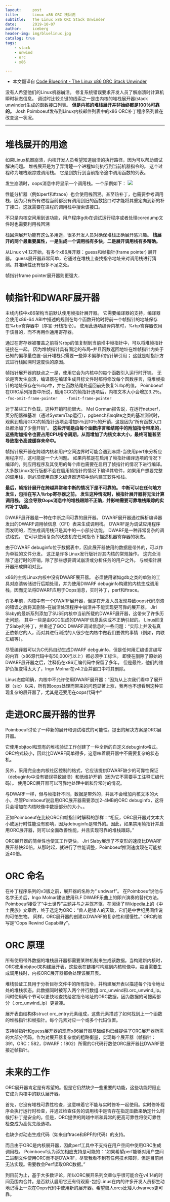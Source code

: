 ```yaml
---
layout:     post
title:      Linux x86 ORC 栈回溯
subtitle:   The Linux x86 ORC Stack Unwinder
date:       2019-10-07
author:     iceberg
header-img: img/bluelinux.jpg
catalog: true
tags:
    - stack
    - unwind
    - orc
    - x86

---
```

* 本文翻译自 [Code Blueprint - The Linux x86 ORC Stack Unwinder](https://www.codeblueprint.co.uk/2017/07/31/the-orc-unwinder.html)

没有人希望他们的Linux机器崩溃。 修复系统错误要求开发人员了解崩溃时计算机瞬时状态信息。 调试时比较关键的线索之一是由内核的堆栈展开器(stack unwinder)生成的函数接口列表。 **但是内核的堆栈展开并非始终都是100％可靠的。** Josh Poimboeuf发布到Linux内核邮件列表中的x86 ORC补丁程序系列旨在改变这一状况。

---
# 堆栈展开的用途
如果Linux机器崩溃，内核开发人员希望知道崩溃的执行路径，因为可以帮助调试解决问题。 堆栈展开是为了弄清楚一个进程如何执行到当前机器指令的。 这个过程称为堆栈跟踪或调用栈。 它是到执行到当前指令途中调用函数的列表。

发生崩溃时，oops消息中将显示一个调用栈。一个示例如下：
![](https://github.com/l3b2w1/l3b2w1.github.io/tree/master/img/2-orc-oops.jpeg)


性能分析器（例如perf和ftrace）也会使用栈回溯。甚至热补丁，也需要参考调用栈，因为只有所有进程当前都没有调用到旧的函数接口时才能将其重定向到新的补丁接口。这就需要在进程的调用栈中搜索该接口。

不只是内核空间用到该功能，用户程序gdb在调试运行程序或者处理coredump文件时也需要利用栈回溯

栈回溯展开功能有这么多用途，很多开发人员对确保堆栈正确展开感兴趣。
**栈展开的两个最重要属性，一是生成一个调用栈有多快，二是展开调用栈有多精确。**

从Linux v4.12开始，有多个x86展开器：guess和帧指针(frame pointer) 展开器。
guess展开器非常简单，它通过在堆栈上查找指令地址来对调用栈进行猜测。其准确性还有很多不足之处。


帧指针frame pointer展开器则更强大．

# 帧指针和DWARF展开器
主线内核中x86架构当前默认使用帧指针展开器。 它需要编译器的支持，编译器会使用x86-64 ABI中描述的规则在每个函数开始时将前一个帧指针的地址保存在%rbp寄存器中（序言-开栈指令）。 使用此选项编译内核时，%rbp寄存器仅用于该目的，而不再用作通用寄存器。

通过在寄存器被覆盖之前将%rbp的值复制到当前堆中帧指针中，可以将堆帧指针链接在一起。 因为堆帧指针具有固定的布局–并且函数返回地址在堆帧指针内处于已知的偏移量位置–展开堆栈只需要一些算术偏移和指针解引用； 这就是帧指针方式进行栈回溯时速度快的原因。

帧指针展开器的缺点之一是，使用它会为内核中的每个函数引入运行时开销。 无论是否发生崩溃，编译器在编译生成目标文件时都将修改每个函数序言，将堆帧指针的地址保存在％rbp中，并在函数结尾处返回前先恢复%rbp的值。 Poimboeuf在ORC系列报告中所说，启用GCC的帧指针选项后，内核文本大小会增加3.2％。
`-fno-omit-frame-pointer`　　`-fomit-frame-pointer`

对于某些工作负载，这种开销可能很大。 Mel Gorman报告说，在运行netperf，页分配器微基准（通过SystemTap运行），pgbench和sqlite之类的基准测试时，观察到启用GCC的帧指针选项会增加5％到10％的开销，这是因为“所有函数入口处都添加了少量开销”。 **这些开销是由每个函数序言和结尾中的附加指令带来的，这些附加指令也要占用CPU指令周期，从而增加了内核文本大小，最终可能甚至导致指令高速缓存未命中。**

帧指针展开器在跨越内核和用户空间边界时可能会遇到麻烦-当使用perf来分析应用程序时，这可能是一个大问题。 如果内核是在启用了帧指针编译选项的情况下编译的，则应用程序及其使用的每个库也需要在启用了帧指针的情况下进行编译。 大多数Linux发行版都不会在启用帧指针的情况下编译其软件，如果用户想要完整的调用栈，则必须使用自定义编译器选项手动构建其软件堆栈。

**最后，帧指针展开在跨越异常和中断的情况下是不可靠的。 中断可以在任何地方发生，包括在写入％rbp寄存器之前。 发生这种情况时，帧指针展开器将无法计算调用栈。 这会导致Oops消息中的堆栈跟踪不正确，并影响需要可靠堆栈跟踪的实时补丁功能。**

DWARF展开器是一种在中断之间可靠的展开器。 DWARF展开器通过解析编译器发出的DWARF调用帧信息（CFI）表来生成调用栈。
DWARF是为调试应用程序而发明的，而生成调用栈只是其中的一小部分功能。 DWARF是一种非常复杂的调试格式。 它可以使用复杂的状态机在任何指令下描述机器寄存器的状态。

由于DWARF debuginfo位于数据表中，因此展开器使用的数据是带外的，可以作为单独的文件分发。 这正是许多Linux发行版针对其内核的常规操作。 这完全消除了运行时的开销，除了那些想要调试崩溃或分析任务的用户之外。 与帧指针展开器形成鲜明对比。

x86的主线Linux内核中没有DWARF展开器。 必须使用诸如gdb之类的单独的工具对崩溃转储进行后期处理，并为使用DWARF debuginfo构建的内核生成调用栈，因而无法将DWARF应用于Oops消息，实时补丁，perf和ftrace。

许多年前，内核中有一个DWARF展开器，但是在开发人员发现导致oops代码崩溃的错误之后将其删除–在崩溃处理程序中崩溃并不能实现更可靠的展开器。 Jiri Slaby的最新系列添加了SUSE内核中当前所载的DWARF展开器，这带来了许多历史问题。
其中一些是由GCC生成的DWARF信息丢失或不正确引起的。 Linus回复了Slaby的补丁，并重述了GCC DWARF调试信息的一些问题：“实际上并没有真正依赖它的人，而对其进行测试的人很少在内核中做我们要做的事情（例如，内联汇编等）。

尽管编译器可以为C代码自动生成DWARF debguinfo，但是任何用汇编语言编写的内容（x86源代码中有50,000行以上）都必须手工标注。 即使在删除了原始的DWARF展开器之后，注释仍在x86汇编代码中保留了多年。 但是最终，他们的维护负担变得太大了，Ingo Molnar在v4.2合并窗口中将其删除。

Linus态度明确，内核中不允许使用DWARF展开器：“因为从上次我们看中了展开器（sic）以来，所有因oops处理而带来的问题显著上涨，我再也不想看到这种实现复杂的展开器了，尤其是还要用在oops代码中"

# 走进ORC展开器的世界

Poimboeuf讨论了一种新的展开和调试格式的可能性。提出的解决方案是ORC展开器。

它使用objtool和现有的堆栈验证工作创建了一种全新的自定义debuginfo格式。 ORC格式较小，因此比DWARF简单得多，这意味着展开器中不需要复杂的状态机。

另外，采用完全由内核社区控制的格式，它应该提供DWARF缺少的可靠性保证（debuginfo中没有错误导致崩溃）和低维护开销（因为它不需要手工注释汇编代码）。 使用ORC展开器可以可靠地处理中断和异常时的情况。

与DWARF一样，但与帧指针不同，数据是带外的，并且不会增加内核文本的大小，尽管Poimboeuf说启用ORC展开器需要添加2-4MB的ORC debuginfo，这将只会增加在内核映像中数据部分的大小。。

正如Poimboeuf在比较ORC和帧指针时解释的那样：“相反，ORC展开器对文本大小或运行时性能没有影响，因为debuginfo是带外的。因此，如果禁用帧指针并启用ORC展开器，则可以全面改善性能，并且实现可靠的堆栈跟踪。”

ORC展开器的简单性也使其工作更快。 Jiri Slaby展示了不变形的速度比DWARF展开器快20倍。从那时起，就进行了性能调整，Poimboeuf推测速度现在可能接近40倍。

# ORC 命名
在补丁程序系列的v3版之前，展开器的名称为“ undwarf”。 在Poimboeuf说他与名字无关后，Ingo Molnar建议使用ELF DWARF乐曲上的即兴演奏的替代方法。 Poimboeuf接受了“中土世界”主题并与之并驾齐驱，在阅读了Wikipedia上的《中土民族》文章后，终于选定为ORC：“兽人是矮人的天敌，它们是中世纪民间传说的可怕生物。 同样，ORC展开器的创建以DWARF的复杂性和缓慢性。” ORC的缩写是“Oops Rewind Capability”。

# ORC 原理
所有使用带外数据的堆栈展开器都需要某种机制来生成该数据。当构建新内核时，ORC使用objtool来构建展开表，这些表在链接时构建到内核映像中。每当需要生成调用栈时，内核ORC展开器都会处理该展开表。

堆栈验证工具用于分析目标文件中的所有指令，并构建展开表以描述每个指令地址处的堆栈状态。此数据同时被写入两个并行数组.orc_unwind和.orc_unwind_ip。同时使用两个节可以更快地查找给定指令地址的ORC数据，因为数据的可搜索部分（.orc_unwind_ip）更紧凑。

展开表由结构体struct orc_entry元素组成，这些元素描述了如何找到上一个函数的堆栈指针和帧指针。每个元素对应一个或多个代码位置。

支持帧指针和guess展开器的现有x86展开器基础结构已经提供了ORC展开器所需的大部分代码。作为对展开器复杂度的粗略衡量，实现每个展开器（帧指针：391，ORC：582，DWARF：1802）所需的C代码行数使ORC展开器比DWARF更接近帧指针。

# 未来的工作
ORC展开器肯定是有希望的。但是它仍然缺少一些重要的功能，这些功能将阻止它成为内核中的默认展开器。

首先，它没有堆栈可靠性检查，这意味着它不能与实时修补一起使用。实时修补程序会执行运行时检查，并通过检查任务的调用栈中是否存在指定函数来确定什么时候打补丁是安全的。但是，ORC提供的跨越中断和异常的更高可靠性将使可靠性检查成为高优先级选项。

也缺少对动态生成代码（如来自ftrace和BPF的代码）的支持。

而且由于ORC是内核展开器，因此perf工具中不支持在用户空间中使用ORC生成调用栈。 Poimboeuf认为添加相应支持是可能的：“如果希望perf能够对用户空间二进制文件使用ORC而不是DWARF，尽管我看不到有任何技术障碍，但是目前尚无法实现。需要教会Perf读取ORC数据。”

到目前为止，基于大多数评论，所以ORC展开系列文章似乎很可能会在v4.14的时间范围内合并。是否默认启用它还有待观察-包括Linus在内的许多开发人员都生动地记得上一次在Oops代码中使用新的展开器。希望兽人orcs比矮人dwarves更可靠。
